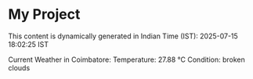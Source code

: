 # My Project

This content is dynamically generated in Indian Time (IST): 2025-07-15 18:02:25 IST


Current Weather in Coimbatore:
Temperature: 27.88 °C
Condition: broken clouds
